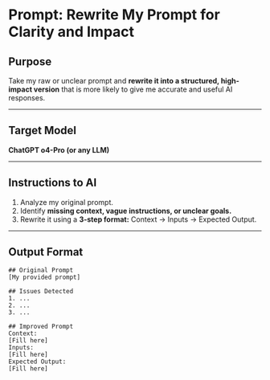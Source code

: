 
# Prompt: Rewrite My Prompt for Clarity and Impact

## Purpose
Take my raw or unclear prompt and **rewrite it into a structured, high-impact version** that is more likely to give me accurate and useful AI responses.

---

## Target Model
**ChatGPT o4-Pro (or any LLM)**

---

## Instructions to AI
1. Analyze my original prompt.
2. Identify **missing context, vague instructions, or unclear goals.**
3. Rewrite it using a **3-step format:** Context → Inputs → Expected Output.

---

## Output Format

```
## Original Prompt
[My provided prompt]

## Issues Detected
1. ...
2. ...
3. ...

## Improved Prompt
Context:
[Fill here]
Inputs:
[Fill here]
Expected Output:
[Fill here]
```
